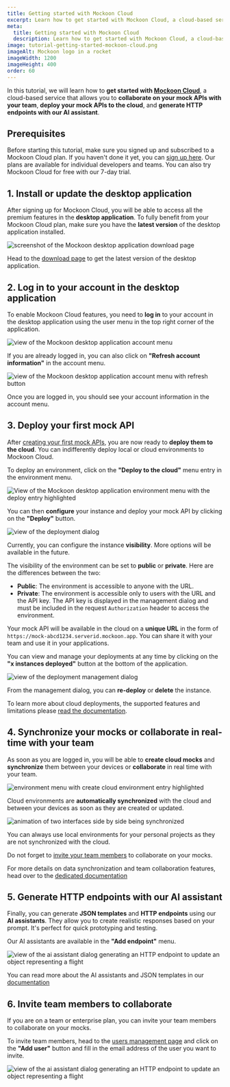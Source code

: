 ```yaml
---
title: Getting started with Mockoon Cloud
excerpt: Learn how to get started with Mockoon Cloud, a cloud-based service that allows you collaborate on your mock APIs with your team
meta:
  title: Getting started with Mockoon Cloud
  description: Learn how to get started with Mockoon Cloud, a cloud-based service that allows you collaborate on your mock APIs with your team
image: tutorial-getting-started-mockoon-cloud.png
imageAlt: Mockoon logo in a rocket
imageWidth: 1200
imageHeight: 400
order: 60
---
```


In this tutorial, we will learn how to **get started with [Mockoon Cloud](/cloud/)**, a cloud-based service that allows you to **collaborate on your mock APIs with your team**, **deploy your mock APIs to the cloud**, and **generate HTTP endpoints with our AI assistant**.

## Prerequisites

Before starting this tutorial, make sure you signed up and subscribed to a Mockoon Cloud plan. If you haven't done it yet, you can [sign up here](/cloud/). Our plans are available for individual developers and teams. You can also try Mockoon Cloud for free with our 7-day trial.

## 1. Install or update the desktop application

After signing up for Mockoon Cloud, you will be able to access all the premium features in the **desktop application**. To fully benefit from your Mockoon Cloud plan, make sure you have the **latest version** of the desktop application installed.

![screenshot of the Mockoon desktop application download page](/images/tutorials/getting-started-with-mockoon-cloud/desktop-application-download-screenshot.png)

Head to the [download page](/download/) to get the latest version of the desktop application.

## 2. Log in to your account in the desktop application

To enable Mockoon Cloud features, you need to **log in** to your account in the desktop application using the user menu in the top right corner of the application.

![view of the Mockoon desktop application account menu](/images/tutorials/getting-started-with-mockoon-cloud/desktop-application-login.png)

If you are already logged in, you can also click on **"Refresh account information"** in the account menu.

![view of the Mockoon desktop application account menu with refresh button](/images/tutorials/getting-started-with-mockoon-cloud/desktop-application-refresh.png)

Once you are logged in, you should see your account information in the account menu.

## 3. Deploy your first mock API

After [creating your first mock APIs](/tutorials/getting-started/), you are now ready to **deploy them to the cloud**. You can indifferently deploy local or cloud environments to Mockoon Cloud.

To deploy an environment, click on the **"Deploy to the cloud"** menu entry in the environment menu.

![View of the Mockoon desktop application environment menu with the deploy entry highlighted](/images/tutorials/getting-started-with-mockoon-cloud/deploy-environment-menu.png)

You can then **configure** your instance and deploy your mock API by clicking on the **"Deploy"** button.

![view of the deployment dialog](/images/tutorials/getting-started-with-mockoon-cloud/deploy-environment-dialog.png)

Currently, you can configure the instance **visibility**. More options will be available in the future.

The visibility of the environment can be set to **public** or **private**. Here are the differences between the two:

- **Public**: The environment is accessible to anyone with the URL.
- **Private**: The environment is accessible only to users with the URL and the API key. The API key is displayed in the management dialog and must be included in the request `Authorization` header to access the environment.

Your mock API will be available in the cloud on a **unique URL** in the form of `https://mock-abcd1234.serverid.mockoon.app`. You can share it with your team and use it in your applications.

You can view and manage your deployments at any time by clicking on the **"x instances deployed"** button at the bottom of the application.

![view of the deployment management dialog](/images/tutorials/getting-started-with-mockoon-cloud/deploy-environment-management-dialog.png)

From the management dialog, you can **re-deploy** or **delete** the instance.

To learn more about cloud deployments, the supported features and limitations please [read the documentation](/docs/latest/mockoon-cloud/api-mock-cloud-deployments/).

## 4. Synchronize your mocks or collaborate in real-time with your team

As soon as you are logged in, you will be able to **create cloud mocks** and **synchronize** them between your devices or **collaborate** in real time with
your team.

![environment menu with create cloud environment entry highlighted](/images/tutorials/getting-started-with-mockoon-cloud/create-cloud-environment.png)

Cloud environments are **automatically synchronized** with the cloud and between your devices as soon as they are created or updated.

![animation of two interfaces side by side being synchronized](/images/tutorials/getting-started-with-mockoon-cloud/real-time-collaboration.gif)

You can always use local environments for your personal projects as they are not synchronized with the cloud.

Do not forget to [invite your team members](#6-invite-team-members-to-collaborate) to collaborate on your mocks.

For more details on data synchronization and team collaboration features, head over to the [dedicated documentation](/docs/latest/mockoon-cloud/data-synchronization-team-collaboration/)

## 5. Generate HTTP endpoints with our AI assistant

Finally, you can generate **JSON templates** and **HTTP endpoints** using our **AI assistants**. They allow you to create realistic responses based on your prompt. It's perfect for quick prototyping and testing.

Our AI assistants are available in the **"Add endpoint"** menu.

![view of the ai assistant dialog generating an HTTP endpoint to update an object representing a flight](/images/tutorials/getting-started-with-mockoon-cloud/generate-http-endpoints.png)

You can read more about the AI assistants and JSON templates in our [documentation](/docs/latest/mockoon-cloud/templates-and-ai-assistant/)

## 6. Invite team members to collaborate

If you are on a team or enterprise plan, you can invite your team members to collaborate on your mocks.

To invite team members, head to the [users management page](/account/users/) and click on the **"Add user"** button and fill in the email address of the user you want to invite.

![view of the ai assistant dialog generating an HTTP endpoint to update an object representing a flight](/images/tutorials/getting-started-with-mockoon-cloud/add-team-members.png)
